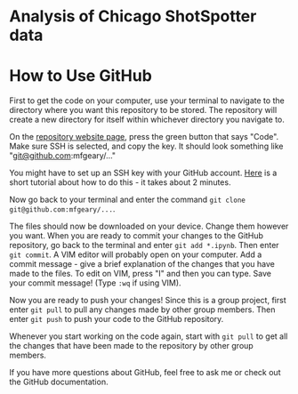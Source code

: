 # Analysis of Chicago ShotSpotter data


# How to Use GitHub

First to get the code on your computer, use your terminal to navigate to the directory where you want this repository to be stored. The repository will create a new directory for itself within whichever directory you navigate to.

On the [repository website page](https://docs.github.com/en/authentication/connecting-to-github-with-ssh/adding-a-new-ssh-key-to-your-github-account), press the green button that says "Code". Make sure SSH is selected, and copy the key. It should look something like "git@github.com:mfgeary/..."

You might have to set up an SSH key with your GitHub account. [Here](https://docs.github.com/en/authentication/connecting-to-github-with-ssh/adding-a-new-ssh-key-to-your-github-account) is a short tutorial about how to do this - it takes about 2 minutes.

Now go back to your terminal and enter the command `git clone git@github.com:mfgeary/...`.

The files should now be downloaded on your device. Change them however you want. When you are ready to commit your changes to the GitHub repository, go back to the terminal and enter `git add *.ipynb`. Then enter `git commit`. A VIM editor will probably open on your computer. Add a commit message - give a brief explanation of the changes that you have made to the files. To edit on VIM, press "I" and then you can type. Save your commit message! (Type `:wq` if using VIM).

Now you are ready to push your changes! Since this is a group project, first enter `git pull` to pull any changes made by other group members. Then enter `git push` to push your code to the GitHub repository.

Whenever you start working on the code again, start with `git pull` to get all the changes that have been made to the repository by other group members.

If you have more questions about GitHub, feel free to ask me or check out the GitHub documentation.
